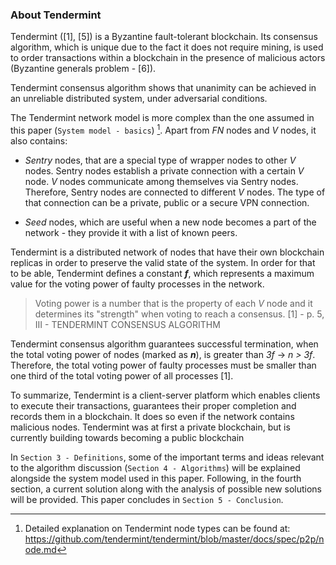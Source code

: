 ### About Tendermint

Tendermint ([1], [5]) is a Byzantine fault-tolerant blockchain. Its consensus algorithm, which is unique due to the fact it does not require mining, is used to order transactions within a blockchain in the presence of malicious actors (Byzantine generals problem - [6]). 

Tendermint consensus algorithm shows that unanimity can be achieved in an unreliable distributed system, under adversarial conditions.

The Tendermint network model is more complex than the one assumed in this paper (`System model - basics`) [^1]. Apart from *FN* nodes and *V* nodes, it also contains: 

* *Sentry* nodes, that are a special type of wrapper nodes to other *V* nodes. Sentry nodes establish a private connection with a certain *V* node. *V* nodes communicate among themselves via Sentry nodes. Therefore, Sentry nodes are connected to different *V* nodes. The type of that connection can be a private, public or a secure VPN connection. 

* *Seed* nodes, which are useful when a new node becomes a part of the network - they provide it with a list of known peers.

Tendermint is a distributed network of nodes that have their own blockchain replicas in order to preserve the valid state of the system. In order for that to be able, Tendermint defines a constant ***f***, which represents a maximum value for the voting power of faulty processes in the network.

> Voting power is a number that is the property of each *V* node and it determines its "strength" when voting to reach a consensus. [1] - p. 5, III - TENDERMINT CONSENSUS ALGORITHM

Tendermint consensus algorithm guarantees successful termination, when the total voting power of nodes (marked as ***n***), is greater than *3f* → *n > 3f*. Therefore, the total voting power of faulty processes must be smaller than one third of the total voting power of all processes [1].

To summarize, Tendermint is a client-server platform which enables clients to execute their transactions, guarantees their proper completion and records them in a blockchain. It does so even if the network contains malicious nodes. Tendermint was at first a private blockchain, but is currently building towards becoming a public blockchain

In `Section 3 - Definitions`, some of the important terms and ideas relevant to the algorithm discussion (`Section 4 - Algorithms`) will be explained alongside the system model used in this paper. Following, in the fourth section, a current solution along with the analysis of possible new solutions will be provided. This paper concludes in `Section 5 - Conclusion`.

[^1]: Detailed explanation on Tendermint node types can be found at: <https://github.com/tendermint/tendermint/blob/master/docs/spec/p2p/node.md>



<!--stackedit_data:
eyJoaXN0b3J5IjpbLTExODY5MDE2ODksMTQ4NTYzOTIyNyw0OT
E0NDEwNjksLTE3NjkyODYzNTQsNzE2MzUyNjA1LDI5NTYwMjY0
OCwyMTQ3MjU4MDExLC0xOTIxOTQzNzE4LC0xODk1NzczMjk1LC
0xMTE4MzI1Njg5LDEwNjQ0MjI1ODEsLTY2MzU2MjAwNSw2NDcw
NjEwMzNdfQ==
-->